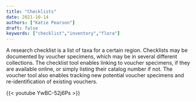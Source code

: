 ```yaml
---
title: "Checklists"
date: 2021-10-14
authors: ["Katie Pearson"]
draft: false
keywords: ["checklist","inventory","flora"]
---
```


A research checklist is a list of taxa for a certain region. Checklists may be documented by voucher specimens, which may be in several different collections. The checklist tool enables linking to voucher specimens, if they are available online, or simply listing their catalog number if not. The voucher tool also enables tracking new potential voucher specimens and re-identification of existing vouchers.

{{< youtube YwBC-52j6Ps >}}
